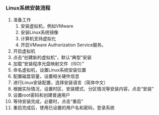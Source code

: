 ### Linux系统安装流程 ###
1. 准备工作
	1. 安装虚拟机，例如VMware
	2. 安装Linux系统镜像
	3. 计算机支持虚拟化
	4. 开启VMware Authorization Service服务。
2. 开启虚拟机
3. 点击“创建新的虚拟机”，默认“典型”安装
4. 加载“安装程序光盘映射文件（ISO）”
5. 命名虚拟机，设置Linux系统安装位置
6. 配置磁盘容量，设置相关硬件信息
7. 进行Linux安装配置，选择安装语言（简体中文）
8. 根据实际情况，设置时区、安装模式、分区情况等安装内容，点击“安装”
9. 设置root密码和创建普通用户
10. 等待安装完成，必要时，点击“重启”
11. 重启完成后，使用已设置的用户名和密码，登录系统